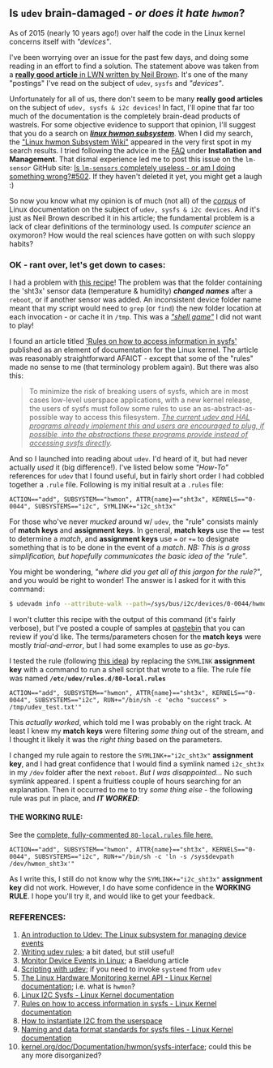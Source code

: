 ## Is `udev` brain-damaged - *or does it hate `hwmon`*?

As of 2015 (nearly 10 years ago!) over half the code in the Linux kernel concerns itself with *"devices"*. 

I've been worrying over an issue for the past few days, and doing some reading in an effort to find a solution. The statement above was taken from a [**really good article** in LWN written by Neil Brown](https://lwn.net/Articles/645810/). It's one of the many "postings" I've read on the subject of `udev`, `sysfs` and *"devices"*. 

Unfortunately for all of us, there don't seem to be many **really good articles** on the subject of `udev, sysfs & i2c devices`! In fact, I'll opine that far too much of the documentation is the completely brain-dead products of wastrels. For some objective evidence to support that opinion, I'll suggest that you do a search on [***linux hwmon subsystem***](https://duckduckgo.com/?t=ffab&q=linux+hwmon+subsystem&ia=web). When I did my search, the ["Linux hwmon Subsystem Wiki"](https://hwmon.wiki.kernel.org/) appeared in the very first spot in my search results. I tried following the advice in the [FAQ](https://hwmon.wiki.kernel.org/faq) under **Installation and Management**. That dismal experience led me to post this issue on the `lm-sensor` GitHub site: [Is `lm-sensors` completely useless - or am I doing something wrong?#502](https://github.com/lm-sensors/lm-sensors/issues/502). If they haven't deleted it yet, you might get a laugh :)  

So now you know what my opinion is of much (not all) of the [*corpus*](https://www.merriam-webster.com/dictionary/corpus) of Linux documentation on the subject of   `udev, sysfs & i2c devices`. And it's just as Neil Brown described it in his article; the fundamental problem is a lack of clear definitions of the terminology used. Is *computer science* an oxymoron? How would the real sciences have gotten on with such sloppy habits? 

### OK - rant over, let's get down to cases:

I had a problem with [this recipe](SHT3X_T&H_Sensor.md)! The problem was that the folder containing the 'sht3x' sensor data (temperature & humidity) ***changed names*** after a `reboot`, or if another sensor was added. An inconsistent device folder name meant that my script would need to `grep` (or `find`) the new folder location at each invocation - or cache it in `/tmp`. This was a [*"shell game"*](https://en.wikipedia.org/wiki/Shell_game) I did not want to play! 

I found an article titled ['Rules on how to access information in sysfs'](https://www.kernel.org/doc/html/latest/admin-guide/sysfs-rules.html) published as an element of documentation for the Linux kernel. The article was reasonably straightforward AFAICT - except that some of the "rules" made no sense to me (that terminology problem again). But there was also this:

> To minimize the risk of breaking users of sysfs, which are in most cases low-level userspace applications, with a new kernel release, the users of sysfs must follow some rules to use an as-abstract-as-possible way to access this filesystem. *<u>The current udev and HAL programs already implement this and users are encouraged to plug, if possible, into the abstractions these programs provide instead of accessing sysfs directly</u>.*

And so I launched into reading about `udev`. I'd heard of it, but had never actually *used* it (big difference!). I've listed below some *"How-To"* references for `udev` that I found useful, but in fairly short order I had cobbled together a `.rule` file. Following is my initial result at a `.rules` file: 

```
ACTION=="add", SUBSYSTEM=="hwmon", ATTR{name}=="sht3x", KERNELS=="0-0044", SUBSYSTEMS=="i2c", SYMLINK+="i2c_sht3x"
```

For those who've never *mucked* around w/ `udev`, the "rule" consists mainly of **match keys** and **assignment keys**. In general,  **match keys** use the `==` test to determine a *match*, and **assignment keys** use `=` or `+=` to designate something that is to be done in the event of a *match*. *NB: This is a gross simplification, but hopefully communicates the basic idea of the "rule"*. 

You might be wondering, *"where did you get all of this jargon for the rule?"*, and you would be right to wonder! The answer is I asked for it with this command:

```bash
$ udevadm info --attribute-walk --path=/sys/bus/i2c/devices/0-0044/hwmon/hwmon3
```

I won't clutter this recipe with the output of this command (it's fairly verbose), but I've posted a couple of samples at [pastebin](https://pastebin.com/u/seamusdemora/1/b9sATeVz) that you can review if you'd like. The terms/parameters chosen for the **match keys** were mostly *trial-and-error*, but I had some examples to use as *go-bys*. 

I tested the rule (following [this idea](https://opensource.com/article/18/11/udev#comments)) by replacing the `SYMLINK`  **assignment key** with a command to run a shell script that wrote to a file. The rule file was named **`/etc/udev/rules.d/80-local.rules`** 

```
ACTION=="add", SUBSYSTEM=="hwmon", ATTR{name}=="sht3x", KERNELS=="0-0044", SUBSYSTEMS=="i2c", RUN+="/bin/sh -c 'echo "success" > /tmp/udev_test.txt'"
```

This *actually worked*, which told me I was probably on the right track. At least I knew my **match keys** were filtering *some thing* out of the stream, and I thought it likely it was the *right thing* based on the parameters.

I changed my rule again to restore the `SYMLINK+="i2c_sht3x"`  **assignment key**, and I had great confidence that I would find a symlink named `i2c_sht3x` in my `/dev`  folder after the next `reboot`. *But I was disappointed...* No such symlink appeared. I spent a fruitless couple of hours searching for an explanation. Then it occurred to me to try *some thing else* - the following rule was put in place, and ***IT WORKED***:  

#### THE WORKING RULE:

See the [complete, fully-commented `80-local.rules` file here.](source/80-local.rules)  

```
ACTION=="add", SUBSYSTEM=="hwmon", ATTR{name}=="sht3x", KERNELS=="0-0044", SUBSYSTEMS=="i2c", RUN+="/bin/sh -c 'ln -s /sys$devpath /dev/hwmon_sht3x'"
```

As I write this, I still do not know why the `SYMLINK+="i2c_sht3x"`  **assignment key** did not work. However, I do have some confidence in the **WORKING RULE**. I hope you'll try it, and would like to get your feedback. 



### REFERENCES: 

1. [An introduction to Udev: The Linux subsystem for managing device events](https://opensource.com/article/18/11/udev) 
2. [Writing udev rules](http://www.reactivated.net/writing_udev_rules.html); a bit dated, but still useful! 
3. [Monitor Device Events in Linux](https://www.baeldung.com/linux/monitor-device-events); a Baeldung article
4. [Scripting with udev](http://jasonwryan.com/blog/2014/01/20/udev/); if you need to invoke `systemd` from `udev` 
5. [The Linux Hardware Monitoring kernel API - Linux Kernel documentation](https://www.kernel.org/doc/html//v6.8-rc3/hwmon/hwmon-kernel-api.html); i.e. what is `hwmon`? 
6. [Linux I2C Sysfs - Linux Kernel documentation](https://www.kernel.org/doc/html/latest/i2c/i2c-sysfs.html) 
7. [Rules on how to access information in sysfs - Linux Kernel documentation](https://www.kernel.org/doc/html/latest/admin-guide/sysfs-rules.html) 
8. [How to instantiate I2C from the userspace](https://erlerobotics.gitbooks.io/erle-robotics-erle-brain-a-linux-brain-for-drones/content/en/tutorials/i2c.html) 
9. [Naming and data format standards for sysfs files - Linux Kernel documentation](https://www.kernel.org/doc/html/latest/hwmon/sysfs-interface.html) 
10. [kernel.org/doc/Documentation/hwmon/sysfs-interface](https://www.kernel.org/doc/Documentation/hwmon/sysfs-interface); could this be any more disorganized?  
